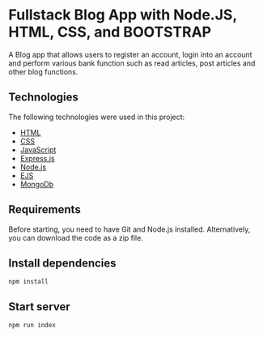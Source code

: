 # Fullstack Blog App with Node.JS, HTML, CSS, and BOOTSTRAP

A Blog app that allows users to register an account, login into an account and perform various bank function such as read articles, post articles and other blog functions.

## Technologies 

The following technologies were used in this project:

- [HTML](https://html.com/)
- [CSS](https://developer.mozilla.org/en-US/docs/Learn/CSS/First_steps)
- [JavaScript](https://www.javascript.com)
- [Express.js](https://expressjs.com/)
- [Node.js](https://nodejs.org/)
- [EJS](https://ejs.co/)
- [MongoDb](https://www.mongodb.com/cloud/atlas)



## Requirements

Before starting, you need to have Git and Node.js installed. Alternatively, you can download the code as a zip file.




## Install dependencies
    npm install

## Start server

    npm run index
